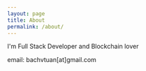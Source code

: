 ```yaml
---
layout: page
title: About
permalink: /about/
---
```


I'm Full Stack Developer and Blockchain lover

email: bachvtuan[at]gmail.com
